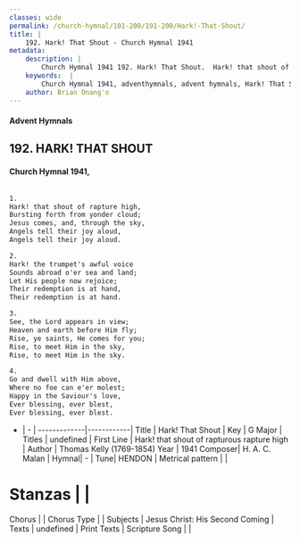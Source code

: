 ```yaml
---
classes: wide
permalink: /church-hymnal/101-200/191-200/Hark!-That-Shout/
title: |
    192. Hark! That Shout - Church Hymnal 1941
metadata:
    description: |
        Church Hymnal 1941 192. Hark! That Shout.  Hark! that shout of rapture high,  Bursting forth from yonder cloud;  Jesus comes, and, through the sky,  Angels tell their joy aloud,  Angels tell their joy aloud.  
    keywords:  |
        Church Hymnal 1941, adventhymnals, advent hymnals, Hark! That Shout, Hark! that shout of rapturous rapture high. 
    author: Brian Onang'o
---
```


#### Advent Hymnals
## 192. HARK! THAT SHOUT
####  Church Hymnal 1941,

```txt

1.
Hark! that shout of rapture high, 
Bursting forth from yonder cloud; 
Jesus comes, and, through the sky, 
Angels tell their joy aloud, 
Angels tell their joy aloud. 

2.
Hark! the trumpet's awful voice 
Sounds abroad o'er sea and land; 
Let His people now rejoice; 
Their redemption is at hand, 
Their redemption is at hand. 

3.
See, the Lord appears in view; 
Heaven and earth before Him fly; 
Rise, ye saints, He comes for you; 
Rise, to meet Him in the sky, 
Rise, to meet Him in the sky. 

4.
Go and dwell with Him above, 
Where no foe can e'er molest; 
Happy in the Saviour's love, 
Ever blessing, ever blest, 
Ever blessing, ever blest.


```

- |   -  |
-------------|------------|
Title | Hark! That Shout |
Key | G Major |
Titles | undefined |
First Line | Hark! that shout of rapturous rapture high |
Author | Thomas Kelly (1769-1854)
Year | 1941
Composer| H. A. C. Malan |
Hymnal|  - |
Tune| HENDON |
Metrical pattern | |
# Stanzas |  |
Chorus |  |
Chorus Type |  |
Subjects | Jesus Christ: His Second Coming |
Texts | undefined |
Print Texts | 
Scripture Song |  |
    
